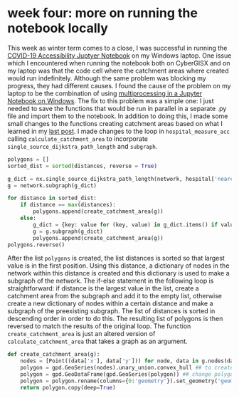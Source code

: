 # week four: more on running the notebook locally
This week as winter term comes to a close, I was successful in running the [COVID-19 Accessibility Juptyer Notebook](https://cybergisxhub.cigi.illinois.edu/notebook/rapidly-measuring-spatial-accessibility-of-covid-19-healthcare-resources-a-case-study-of-illinois-usa/) on my Windows laptop. One issue which I encountered when running the notebook both on CyberGISX and on my laptop was that the code cell where the catchment areas where created would run indefinitely. Although the same problem was blocking my progress, they had different causes. I found the cause of the problem on my laptop to be the combination of using [multiprocessing in a Jupyter Notebook on Windows](https://medium.com/@grvsinghal/speed-up-your-python-code-using-multiprocessing-on-windows-and-jupyter-or-ipython-2714b49d6fac). The fix to this problem was a simple one: I just needed to save the functions that would be run in parallel in a separate .py file and import them to the notebook. In addition to doing this, I made some small changes to the functions creating catchment areas based on what I learned in my [last post](week_04_pt2.md). I made changes to the loop in `hospital_measure_acc` calling `calculate_catchment_area` to incorporate `single_source_dijkstra_path_length` and `subgraph`.

```python
polygons = []
sorted_dist = sorted(distances, reverse = True)

g_dict = nx.single_source_dijkstra_path_length(network, hospital['nearest_osm'], sorted_dist[0], distance_unit)
g = network.subgraph(g_dict)

for distance in sorted_dist:
    if distance == max(distances):
        polygons.append(create_catchment_area(g))
    else:
        g_dict = {key: value for (key, value) in g_dict.items() if value <= distance}
        g = g.subgraph(g_dict)
        polygons.append(create_catchment_area(g))
polygons.reverse()
```
After the list `polygons` is created, the list distances is sorted so that largest value is in the first position. Using this distance, a dictionary of nodes in the network within this distance is created and this dictionary is used to make a subgraph of the network. The if-else statement in the following loop is straightforward: if distance is the largest value in the list, create a catchment area from the subgraph and add it to the empty list, otherwise create a new dictionary of nodes within a certain distance and make a subgraph of the preexisting subgraph. The list of distances is sorted in descending order in order to do this. The resulting list of polygons is then reversed to match the results of the original loop. The function `create_catchment_area` is just an altered version of `calculate_catchment_area` that takes a graph as an argument.

```python
def create_catchment_area(g):
    nodes = [Point((data['x'], data['y'])) for node, data in g.nodes(data=True)]
    polygon = gpd.GeoSeries(nodes).unary_union.convex_hull ## to create convex hull
    polygon = gpd.GeoDataFrame(gpd.GeoSeries(polygon)) ## change polygon to geopandas
    polygon = polygon.rename(columns={0:'geometry'}).set_geometry('geometry')
    return polygon.copy(deep=True)
```
